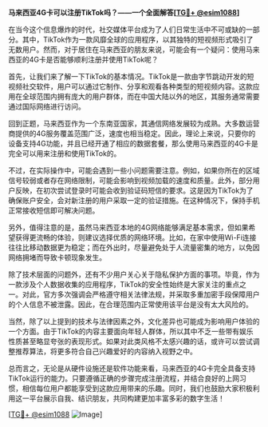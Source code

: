 **马来西亚4G卡可以注册TikTok吗？——一个全面解答[[TG💪+ @esim1088](https://t.me/s/esim1088)]**

在当今这个信息爆炸的时代，社交媒体平台成为了人们日常生活中不可或缺的一部分。其中，TikTok作为一款风靡全球的应用程序，以其独特的短视频形式吸引了无数用户。然而，对于居住在马来西亚的朋友来说，可能会有一个疑问：使用马来西亚的4G卡是否能够顺利注册并使用TikTok呢？

首先，让我们来了解一下TikTok的基本情况。TikTok是一款由字节跳动开发的短视频社交软件，用户可以通过它制作、分享和观看各种类型的短视频内容。这款应用在全球范围内拥有庞大的用户群体，而在中国大陆以外的地区，其服务通常需要通过国际网络进行访问。

回到正题，马来西亚作为一个东南亚国家，其通信网络发展较为成熟。大多数运营商提供的4G服务覆盖范围广泛，速度也相当稳定。因此，理论上来说，只要你的设备支持4G功能，并且已经开通了相应的数据套餐，那么使用马来西亚的4G卡是完全可以用来注册和使用TikTok的。

不过，在实际操作中，可能会遇到一些小问题需要注意。例如，如果你所在的区域信号较弱或者存在网络限制，可能会影响到视频加载的速度和质量。此外，部分用户反映，在初次尝试登录时可能会收到验证码短信的要求。这是因为TikTok为了确保账户安全，会对新注册的用户采取一定的验证措施。在这种情况下，保持手机正常接收短信即可解决问题。

另外，值得注意的是，虽然马来西亚本地的4G网络能够满足基本需求，但如果希望获得更流畅的体验，则建议选择优质的网络环境。比如，在家中使用Wi-Fi连接往往比移动数据更为稳定；而在外出时，尽量避免处于人流量密集的地方，以免因网络拥堵而导致卡顿现象发生。

除了技术层面的问题外，还有不少用户关心关于隐私保护方面的事项。毕竟，作为一款涉及个人数据收集的应用程序，TikTok的安全性始终是大家关注的重点之一。对此，官方多次强调会严格遵守相关法律法规，并采取多重加密手段保障用户的个人信息不被泄露。因此，在合理范围内正常使用该平台是没有太大风险的。

当然，除了以上提到的技术与法律因素之外，文化差异也可能成为影响用户体验的一个方面。由于TikTok的内容主要面向年轻人群体，所以其中不乏一些带有娱乐性质甚至略显夸张的表现形式。如果对此类风格不太感兴趣的话，或许可以尝试调整推荐算法，将更多符合自己兴趣爱好的内容纳入视野之中。

总而言之，无论是从硬件设施还是软件功能来看，马来西亚的4G卡完全具备支持TikTok运行的能力。只要遵循正确的步骤完成注册流程，并结合良好的上网习惯，相信每位用户都能享受到这款应用带来的乐趣。同时，我们也鼓励大家积极利用这一平台展示自我、结识朋友，共同构建更加丰富多彩的数字生活！

[[TG💪+ @esim1088](https://t.me/s/esim1088) ![Image](https://i.postimg.cc/4NQfJmqS/Snipaste-2025-05-13-00-14-12.png)]